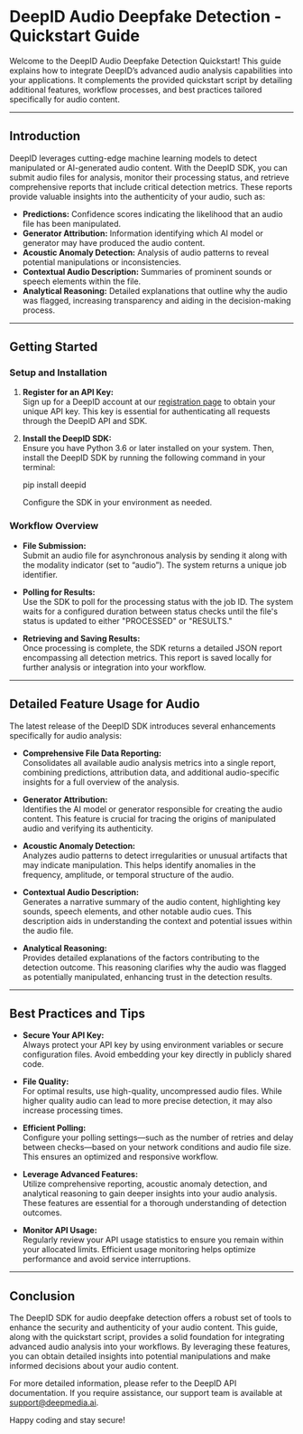 # DeepID Audio Deepfake Detection - Quickstart Guide

Welcome to the DeepID Audio Deepfake Detection Quickstart! This guide explains how to integrate DeepID’s advanced audio analysis capabilities into your applications. It complements the provided quickstart script by detailing additional features, workflow processes, and best practices tailored specifically for audio content.

---

## Introduction

DeepID leverages cutting-edge machine learning models to detect manipulated or AI-generated audio content. With the DeepID SDK, you can submit audio files for analysis, monitor their processing status, and retrieve comprehensive reports that include critical detection metrics. These reports provide valuable insights into the authenticity of your audio, such as:

- **Predictions:** Confidence scores indicating the likelihood that an audio file has been manipulated.
- **Generator Attribution:** Information identifying which AI model or generator may have produced the audio content.
- **Acoustic Anomaly Detection:** Analysis of audio patterns to reveal potential manipulations or inconsistencies.
- **Contextual Audio Description:** Summaries of prominent sounds or speech elements within the file.
- **Analytical Reasoning:** Detailed explanations that outline why the audio was flagged, increasing transparency and aiding in the decision-making process.

---

## Getting Started

### Setup and Installation

1. **Register for an API Key:**  
   Sign up for a DeepID account at our [registration page](https://staging.api.deepidentify.ai/docs/) to obtain your unique API key. This key is essential for authenticating all requests through the DeepID API and SDK.

2. **Install the DeepID SDK:**  
   Ensure you have Python 3.6 or later installed on your system. Then, install the DeepID SDK by running the following command in your terminal:
   
   pip install deepid

   Configure the SDK in your environment as needed.

### Workflow Overview

- **File Submission:**  
  Submit an audio file for asynchronous analysis by sending it along with the modality indicator (set to “audio”). The system returns a unique job identifier.

- **Polling for Results:**  
  Use the SDK to poll for the processing status with the job ID. The system waits for a configured duration between status checks until the file's status is updated to either "PROCESSED" or "RESULTS."

- **Retrieving and Saving Results:**  
  Once processing is complete, the SDK returns a detailed JSON report encompassing all detection metrics. This report is saved locally for further analysis or integration into your workflow.

---

## Detailed Feature Usage for Audio

The latest release of the DeepID SDK introduces several enhancements specifically for audio analysis:

- **Comprehensive File Data Reporting:**  
  Consolidates all available audio analysis metrics into a single report, combining predictions, attribution data, and additional audio-specific insights for a full overview of the analysis.

- **Generator Attribution:**  
  Identifies the AI model or generator responsible for creating the audio content. This feature is crucial for tracing the origins of manipulated audio and verifying its authenticity.

- **Acoustic Anomaly Detection:**  
  Analyzes audio patterns to detect irregularities or unusual artifacts that may indicate manipulation. This helps identify anomalies in the frequency, amplitude, or temporal structure of the audio.

- **Contextual Audio Description:**  
  Generates a narrative summary of the audio content, highlighting key sounds, speech elements, and other notable audio cues. This description aids in understanding the context and potential issues within the audio file.

- **Analytical Reasoning:**  
  Provides detailed explanations of the factors contributing to the detection outcome. This reasoning clarifies why the audio was flagged as potentially manipulated, enhancing trust in the detection results.

---

## Best Practices and Tips

- **Secure Your API Key:**  
  Always protect your API key by using environment variables or secure configuration files. Avoid embedding your key directly in publicly shared code.

- **File Quality:**  
  For optimal results, use high-quality, uncompressed audio files. While higher quality audio can lead to more precise detection, it may also increase processing times.

- **Efficient Polling:**  
  Configure your polling settings—such as the number of retries and delay between checks—based on your network conditions and audio file size. This ensures an optimized and responsive workflow.

- **Leverage Advanced Features:**  
  Utilize comprehensive reporting, acoustic anomaly detection, and analytical reasoning to gain deeper insights into your audio analysis. These features are essential for a thorough understanding of detection outcomes.

- **Monitor API Usage:**  
  Regularly review your API usage statistics to ensure you remain within your allocated limits. Efficient usage monitoring helps optimize performance and avoid service interruptions.

---

## Conclusion

The DeepID SDK for audio deepfake detection offers a robust set of tools to enhance the security and authenticity of your audio content. This guide, along with the quickstart script, provides a solid foundation for integrating advanced audio analysis into your workflows. By leveraging these features, you can obtain detailed insights into potential manipulations and make informed decisions about your audio content.

For more detailed information, please refer to the DeepID API documentation. If you require assistance, our support team is available at support@deepmedia.ai.

Happy coding and stay secure!
